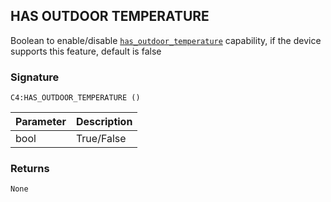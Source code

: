 ## HAS OUTDOOR TEMPERATURE

Boolean to enable/disable [`has_outdoor_temperature`][1] capability, if the device supports this feature, default is false


### Signature

`C4:HAS_OUTDOOR_TEMPERATURE ()`


| Parameter | Description |
| --- | --- |
| bool | True/False |


### Returns

`None`

[1]:	https://control4.github.io/docs-driverworks-proxyprotocol/#thermostat-capabilities